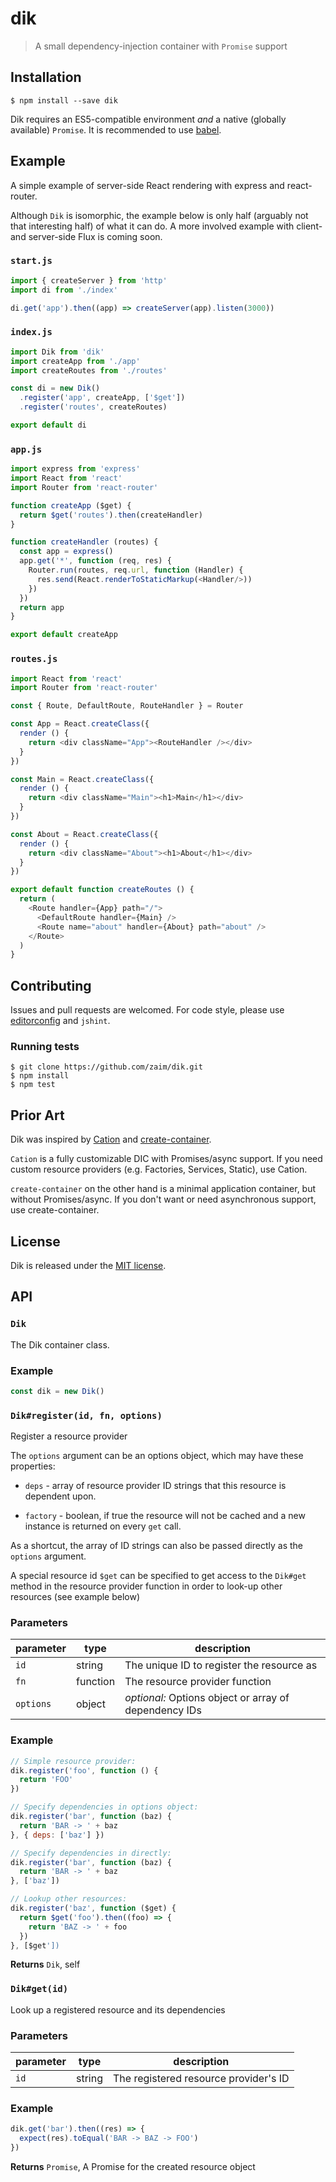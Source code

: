 # dik

> A small dependency-injection container with `Promise` support


## Installation

```
$ npm install --save dik
```

Dik requires an ES5-compatible environment *and* a native (globally available)
`Promise`. It is recommended to use [babel](http://babeljs.io).


## Example

A simple example of server-side React rendering with express and react-router.

Although `Dik` is isomorphic, the example below is only half (arguably not
that interesting half) of what it can do. A more involved example with
client- and server-side Flux is coming soon.

### `start.js`

```javascript
import { createServer } from 'http'
import di from './index'

di.get('app').then((app) => createServer(app).listen(3000))
```

### `index.js`

```javascript
import Dik from 'dik'
import createApp from './app'
import createRoutes from './routes'

const di = new Dik()
  .register('app', createApp, ['$get'])
  .register('routes', createRoutes)

export default di
```

### `app.js`

```javascript
import express from 'express'
import React from 'react'
import Router from 'react-router'

function createApp ($get) {
  return $get('routes').then(createHandler)
}

function createHandler (routes) {
  const app = express()
  app.get('*', function (req, res) {
    Router.run(routes, req.url, function (Handler) {
      res.send(React.renderToStaticMarkup(<Handler/>))
    })
  })
  return app
}

export default createApp
```

### `routes.js`

```javascript
import React from 'react'
import Router from 'react-router'

const { Route, DefaultRoute, RouteHandler } = Router

const App = React.createClass({
  render () {
    return <div className="App"><RouteHandler /></div>
  }
})

const Main = React.createClass({
  render () {
    return <div className="Main"><h1>Main</h1></div>
  }
})

const About = React.createClass({
  render () {
    return <div className="About"><h1>About</h1></div>
  }
})

export default function createRoutes () {
  return (
    <Route handler={App} path="/">
      <DefaultRoute handler={Main} />
      <Route name="about" handler={About} path="about" />
    </Route>
  )
}
```


## Contributing

Issues and pull requests are welcomed. For code style, please use
[editorconfig](http://editorconfig.org/) and `jshint`.

### Running tests

```
$ git clone https://github.com/zaim/dik.git
$ npm install
$ npm test
```


## Prior Art

Dik was inspired by [Cation](https://github.com/sergiolepore/Cation) and
[create-container](https://github.com/ryanflorence/create-container).

`Cation` is a fully customizable DIC with Promises/async support. If you need
custom resource providers (e.g. Factories, Services, Static), use Cation.

`create-container` on the other hand is a minimal application container,
but without Promises/async. If you don't want or need asynchronous support,
use create-container.


## License

Dik is released under the [MIT license](./LICENSE).

## API

### `Dik`

The Dik container class.


### Example

```js
const dik = new Dik()
```


### `Dik#register(id, fn, options)`

Register a resource provider

The `options` argument can be an options object,
which may have these properties:

* `deps` - array of resource provider ID strings
  that this resource is dependent upon.

* `factory` - boolean, if true the resource will
  not be cached and a new instance is returned on
  every `get` call.

As a shortcut, the array of ID strings can also be
passed directly as the `options` argument.

A special resource id `$get` can be specified to
get access to the `Dik#get` method in the resource
provider function in order to look-up other resources
(see example below)


### Parameters

| parameter | type     | description                                           |
| --------- | -------- | ----------------------------------------------------- |
| `id`      | string   | The unique ID to register the resource as             |
| `fn`      | function | The resource provider function                        |
| `options` | object   | _optional:_ Options object or array of dependency IDs |


### Example

```js
// Simple resource provider:
dik.register('foo', function () {
  return 'FOO'
})

// Specify dependencies in options object:
dik.register('bar', function (baz) {
  return 'BAR -> ' + baz
}, { deps: ['baz'] })

// Specify dependencies in directly:
dik.register('bar', function (baz) {
  return 'BAR -> ' + baz
}, ['baz'])

// Lookup other resources:
dik.register('baz', function ($get) {
  return $get('foo').then((foo) => {
    return 'BAZ -> ' + foo
  })
}, [$get'])
```


**Returns** `Dik`, self 


### `Dik#get(id)`

Look up a registered resource and its dependencies


### Parameters

| parameter | type   | description                           |
| --------- | ------ | ------------------------------------- |
| `id`      | string | The registered resource provider's ID |


### Example

```js
dik.get('bar').then((res) => {
  expect(res).toEqual('BAR -> BAZ -> FOO')
})
```


**Returns** `Promise`, A Promise for the created resource object 


